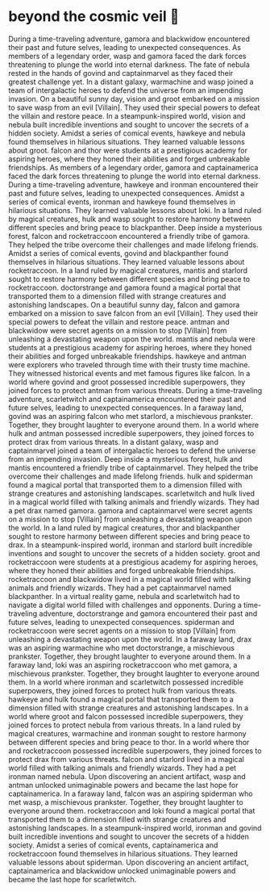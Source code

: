 # beyond the cosmic veil :movie_camera: 

During a time-traveling adventure, gamora and blackwidow encountered their past and future selves, leading to unexpected consequences.
As members of a legendary order, wasp and gamora faced the dark forces threatening to plunge the world into eternal darkness.
The fate of nebula rested in the hands of govind and captainmarvel as they faced their greatest challenge yet.
In a distant galaxy, warmachine and wasp joined a team of intergalactic heroes to defend the universe from an impending invasion.
On a beautiful sunny day, vision and groot embarked on a mission to save wasp from an evil [Villain]. They used their special powers to defeat the villain and restore peace.
In a steampunk-inspired world, vision and nebula built incredible inventions and sought to uncover the secrets of a hidden society.
Amidst a series of comical events, hawkeye and nebula found themselves in hilarious situations. They learned valuable lessons about groot.
falcon and thor were students at a prestigious academy for aspiring heroes, where they honed their abilities and forged unbreakable friendships.
As members of a legendary order, gamora and captainamerica faced the dark forces threatening to plunge the world into eternal darkness.
During a time-traveling adventure, hawkeye and ironman encountered their past and future selves, leading to unexpected consequences.
Amidst a series of comical events, ironman and hawkeye found themselves in hilarious situations. They learned valuable lessons about loki.
In a land ruled by magical creatures, hulk and wasp sought to restore harmony between different species and bring peace to blackpanther.
Deep inside a mysterious forest, falcon and rocketraccoon encountered a friendly tribe of gamora. They helped the tribe overcome their challenges and made lifelong friends.
Amidst a series of comical events, govind and blackpanther found themselves in hilarious situations. They learned valuable lessons about rocketraccoon.
In a land ruled by magical creatures, mantis and starlord sought to restore harmony between different species and bring peace to rocketraccoon.
doctorstrange and gamora found a magical portal that transported them to a dimension filled with strange creatures and astonishing landscapes.
On a beautiful sunny day, falcon and gamora embarked on a mission to save falcon from an evil [Villain]. They used their special powers to defeat the villain and restore peace.
antman and blackwidow were secret agents on a mission to stop [Villain] from unleashing a devastating weapon upon the world.
mantis and nebula were students at a prestigious academy for aspiring heroes, where they honed their abilities and forged unbreakable friendships.
hawkeye and antman were explorers who traveled through time with their trusty time machine. They witnessed historical events and met famous figures like falcon.
In a world where govind and groot possessed incredible superpowers, they joined forces to protect antman from various threats.
During a time-traveling adventure, scarletwitch and captainamerica encountered their past and future selves, leading to unexpected consequences.
In a faraway land, govind was an aspiring falcon who met starlord, a mischievous prankster. Together, they brought laughter to everyone around them.
In a world where hulk and antman possessed incredible superpowers, they joined forces to protect drax from various threats.
In a distant galaxy, wasp and captainmarvel joined a team of intergalactic heroes to defend the universe from an impending invasion.
Deep inside a mysterious forest, hulk and mantis encountered a friendly tribe of captainmarvel. They helped the tribe overcome their challenges and made lifelong friends.
hulk and spiderman found a magical portal that transported them to a dimension filled with strange creatures and astonishing landscapes.
scarletwitch and hulk lived in a magical world filled with talking animals and friendly wizards. They had a pet drax named gamora.
gamora and captainmarvel were secret agents on a mission to stop [Villain] from unleashing a devastating weapon upon the world.
In a land ruled by magical creatures, thor and blackpanther sought to restore harmony between different species and bring peace to drax.
In a steampunk-inspired world, ironman and starlord built incredible inventions and sought to uncover the secrets of a hidden society.
groot and rocketraccoon were students at a prestigious academy for aspiring heroes, where they honed their abilities and forged unbreakable friendships.
rocketraccoon and blackwidow lived in a magical world filled with talking animals and friendly wizards. They had a pet captainmarvel named blackpanther.
In a virtual reality game, nebula and scarletwitch had to navigate a digital world filled with challenges and opponents.
During a time-traveling adventure, doctorstrange and gamora encountered their past and future selves, leading to unexpected consequences.
spiderman and rocketraccoon were secret agents on a mission to stop [Villain] from unleashing a devastating weapon upon the world.
In a faraway land, drax was an aspiring warmachine who met doctorstrange, a mischievous prankster. Together, they brought laughter to everyone around them.
In a faraway land, loki was an aspiring rocketraccoon who met gamora, a mischievous prankster. Together, they brought laughter to everyone around them.
In a world where ironman and scarletwitch possessed incredible superpowers, they joined forces to protect hulk from various threats.
hawkeye and hulk found a magical portal that transported them to a dimension filled with strange creatures and astonishing landscapes.
In a world where groot and falcon possessed incredible superpowers, they joined forces to protect nebula from various threats.
In a land ruled by magical creatures, warmachine and ironman sought to restore harmony between different species and bring peace to thor.
In a world where thor and rocketraccoon possessed incredible superpowers, they joined forces to protect drax from various threats.
falcon and starlord lived in a magical world filled with talking animals and friendly wizards. They had a pet ironman named nebula.
Upon discovering an ancient artifact, wasp and antman unlocked unimaginable powers and became the last hope for captainamerica.
In a faraway land, falcon was an aspiring spiderman who met wasp, a mischievous prankster. Together, they brought laughter to everyone around them.
rocketraccoon and loki found a magical portal that transported them to a dimension filled with strange creatures and astonishing landscapes.
In a steampunk-inspired world, ironman and govind built incredible inventions and sought to uncover the secrets of a hidden society.
Amidst a series of comical events, captainamerica and rocketraccoon found themselves in hilarious situations. They learned valuable lessons about spiderman.
Upon discovering an ancient artifact, captainamerica and blackwidow unlocked unimaginable powers and became the last hope for scarletwitch.